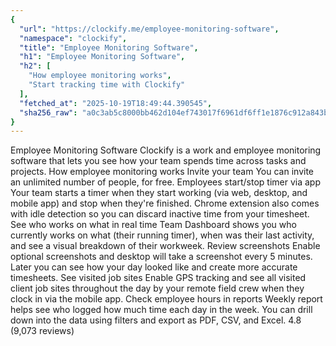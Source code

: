 ```yaml
---
{
  "url": "https://clockify.me/employee-monitoring-software",
  "namespace": "clockify",
  "title": "Employee Monitoring Software",
  "h1": "Employee Monitoring Software",
  "h2": [
    "How employee monitoring works",
    "Start tracking time with Clockify"
  ],
  "fetched_at": "2025-10-19T18:49:44.390545",
  "sha256_raw": "a0c3ab5c8000bb462d104ef743017f6961df6ff1e1876c912a843b3703e1de67"
}
---
```


Employee Monitoring Software
Clockify is a work and employee monitoring software that lets you see how your team spends time across tasks and projects.
How employee monitoring works
Invite your team
You can invite an unlimited number of people, for free.
Employees start/stop timer via app
Your team starts a timer when they start working (via web, desktop, and mobile app) and stop when they're finished. Chrome extension also comes with idle detection so you can discard inactive time from your timesheet.
See who works on what in real time
Team Dashboard shows you who currently works on what (their running timer), when was their last activity, and see a visual breakdown of their workweek.
Review screenshots
Enable optional screenshots and desktop will take a screenshot every 5 minutes. Later you can see how your day looked like and create more accurate timesheets.
See visited job sites
Enable GPS tracking and see all visited client job sites throughout the day by your remote field crew when they clock in via the mobile app.
Check employee hours in reports
Weekly report helps see who logged how much time each day in the week. You can drill down into the data using filters and export as PDF, CSV, and Excel.
4.8 (9,073 reviews)
